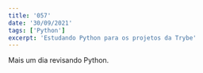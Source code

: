 ```yaml
---
title: '057'
date: '30/09/2021'
tags: ['Python']
excerpt: 'Estudando Python para os projetos da Trybe'
---
```

Mais um dia revisando Python.
